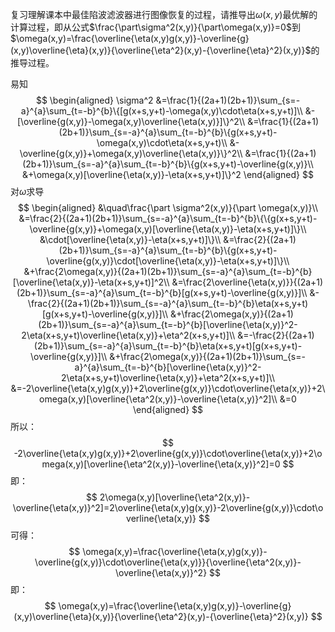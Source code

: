 复习理解课本中最佳陷波滤波器进行图像恢复的过程，请推导出$\omega(x,y)$最优解的计算过程，即从公式$\frac{\part\sigma^2(x,y)}{\part\omega(x,y)}=0$到$\omega(x,y)=\frac{\overline{\eta(x,y)g(x,y)}-\overline{g}(x,y)\overline{\eta}(x,y)}{\overline{\eta^2}(x,y)-{\overline{\eta}^2}(x,y)}$的推导过程。



易知
$$
\begin{aligned}
\sigma^2
&=\frac{1}{(2a+1)(2b+1)}\sum_{s=-a}^{a}\sum_{t=-b}^{b}\{[g(x+s,y+t)-\omega(x,y)\cdot\eta(x+s,y+t)]\\
&-[\overline{g(x,y)}-\omega(x,y)\overline{\eta(x,y)}]\}^2\\
&=\frac{1}{(2a+1)(2b+1)}\sum_{s=-a}^{a}\sum_{t=-b}^{b}\{g(x+s,y+t)-\omega(x,y)\cdot\eta(x+s,y+t)\\
&-\overline{g(x,y)}+\omega(x,y)\overline{\eta(x,y)}\}^2\\
&=\frac{1}{(2a+1)(2b+1)}\sum_{s=-a}^{a}\sum_{t=-b}^{b}\{g(x+s,y+t)-\overline{g(x,y)}\\
&+\omega(x,y)[\overline{\eta(x,y)}-\eta(x+s,y+t)]\}^2
\end{aligned}
$$
对$\omega$求导
$$
\begin{aligned}
&\quad\frac{\part \sigma^2(x,y)}{\part \omega(x,y)}\\
&=\frac{2}{(2a+1)(2b+1)}\sum_{s=-a}^{a}\sum_{t=-b}^{b}\{\{g(x+s,y+t)-\overline{g(x,y)}+\omega(x,y)[\overline{\eta(x,y)}-\eta(x+s,y+t)]\}\\
&\cdot[\overline{\eta(x,y)}-\eta(x+s,y+t)]\}\\
&=\frac{2}{(2a+1)(2b+1)}\sum_{s=-a}^{a}\sum_{t=-b}^{b}\{g(x+s,y+t)-\overline{g(x,y)}\cdot[\overline{\eta(x,y)}-\eta(x+s,y+t)]\}\\
&+\frac{2\omega(x,y)}{(2a+1)(2b+1)}\sum_{s=-a}^{a}\sum_{t=-b}^{b}[\overline{\eta(x,y)}-\eta(x+s,y+t)]^2\\
&=\frac{2\overline{\eta(x,y)}}{(2a+1)(2b+1)}\sum_{s=-a}^{a}\sum_{t=-b}^{b}[g(x+s,y+t)-\overline{g(x,y)}]\\
&-\frac{2}{(2a+1)(2b+1)}\sum_{s=-a}^{a}\sum_{t=-b}^{b}\eta(x+s,y+t)[g(x+s,y+t)-\overline{g(x,y)}]\\
&+\frac{2\omega(x,y)}{(2a+1)(2b+1)}\sum_{s=-a}^{a}\sum_{t=-b}^{b}[\overline{\eta(x,y)}^2-2\eta(x+s,y+t)\overline{\eta(x,y)}+\eta^2(x+s,y+t)]\\
&=-\frac{2}{(2a+1)(2b+1)}\sum_{s=-a}^{a}\sum_{t=-b}^{b}\eta(x+s,y+t)[g(x+s,y+t)-\overline{g(x,y)}]\\
&+\frac{2\omega(x,y)}{(2a+1)(2b+1)}\sum_{s=-a}^{a}\sum_{t=-b}^{b}[\overline{\eta(x,y)}^2-2\eta(x+s,y+t)\overline{\eta(x,y)}+\eta^2(x+s,y+t)]\\
&=-2\overline{\eta(x,y)g(x,y)}+2\overline{g(x,y)}\cdot\overline{\eta(x,y)}+2\omega(x,y)[\overline{\eta^2(x,y)}-\overline{\eta(x,y)}^2]\\
&=0
\end{aligned}
$$
所以：
$$
-2\overline{\eta(x,y)g(x,y)}+2\overline{g(x,y)}\cdot\overline{\eta(x,y)}+2\omega(x,y)[\overline{\eta^2(x,y)}-\overline{\eta(x,y)}^2]=0
$$
即：
$$
2\omega(x,y)[\overline{\eta^2(x,y)}-\overline{\eta(x,y)}^2]=2\overline{\eta(x,y)g(x,y)}-2\overline{g(x,y)}\cdot\overline{\eta(x,y)}
$$
可得：
$$
\omega(x,y)=\frac{\overline{\eta(x,y)g(x,y)}-\overline{g(x,y)}\cdot\overline{\eta(x,y)}}{\overline{\eta^2(x,y)}-\overline{\eta(x,y)}^2}
$$
即：
$$
\omega(x,y)=\frac{\overline{\eta(x,y)g(x,y)}-\overline{g}(x,y)\overline{\eta}(x,y)}{\overline{\eta^2}(x,y)-{\overline{\eta}^2}(x,y)}
$$
